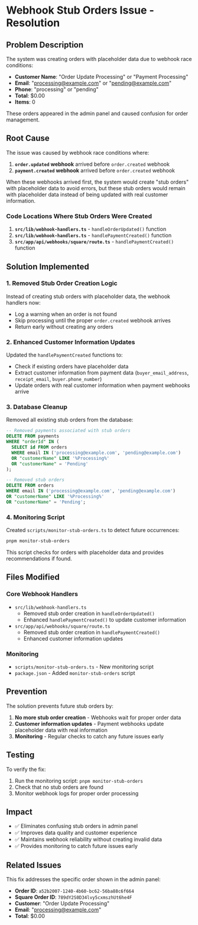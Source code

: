 # Webhook Stub Orders Issue - Resolution

## Problem Description

The system was creating orders with placeholder data due to webhook race conditions:

- **Customer Name**: "Order Update Processing" or "Payment Processing"
- **Email**: "processing@example.com" or "pending@example.com"
- **Phone**: "processing" or "pending"
- **Total**: $0.00
- **Items**: 0

These orders appeared in the admin panel and caused confusion for order management.

## Root Cause

The issue was caused by webhook race conditions where:

1. **`order.updated` webhook** arrived before `order.created` webhook
2. **`payment.created` webhook** arrived before `order.created` webhook

When these webhooks arrived first, the system would create "stub orders" with placeholder data to avoid errors, but these stub orders would remain with placeholder data instead of being updated with real customer information.

### Code Locations Where Stub Orders Were Created

1. **`src/lib/webhook-handlers.ts`** - `handleOrderUpdated()` function
2. **`src/lib/webhook-handlers.ts`** - `handlePaymentCreated()` function  
3. **`src/app/api/webhooks/square/route.ts`** - `handlePaymentCreated()` function

## Solution Implemented

### 1. Removed Stub Order Creation Logic

Instead of creating stub orders with placeholder data, the webhook handlers now:

- Log a warning when an order is not found
- Skip processing until the proper `order.created` webhook arrives
- Return early without creating any orders

### 2. Enhanced Customer Information Updates

Updated the `handlePaymentCreated` functions to:

- Check if existing orders have placeholder data
- Extract customer information from payment data (`buyer_email_address`, `receipt_email`, `buyer.phone_number`)
- Update orders with real customer information when payment webhooks arrive

### 3. Database Cleanup

Removed all existing stub orders from the database:

```sql
-- Removed payments associated with stub orders
DELETE FROM payments 
WHERE "orderId" IN (
  SELECT id FROM orders 
  WHERE email IN ('processing@example.com', 'pending@example.com') 
  OR "customerName" LIKE '%Processing%' 
  OR "customerName" = 'Pending'
);

-- Removed stub orders
DELETE FROM orders 
WHERE email IN ('processing@example.com', 'pending@example.com') 
OR "customerName" LIKE '%Processing%' 
OR "customerName" = 'Pending';
```

### 4. Monitoring Script

Created `scripts/monitor-stub-orders.ts` to detect future occurrences:

```bash
pnpm monitor-stub-orders
```

This script checks for orders with placeholder data and provides recommendations if found.

## Files Modified

### Core Webhook Handlers
- `src/lib/webhook-handlers.ts`
  - Removed stub order creation in `handleOrderUpdated()`
  - Enhanced `handlePaymentCreated()` to update customer information
- `src/app/api/webhooks/square/route.ts`
  - Removed stub order creation in `handlePaymentCreated()`
  - Enhanced customer information updates

### Monitoring
- `scripts/monitor-stub-orders.ts` - New monitoring script
- `package.json` - Added `monitor-stub-orders` script

## Prevention

The solution prevents future stub orders by:

1. **No more stub order creation** - Webhooks wait for proper order data
2. **Customer information updates** - Payment webhooks update placeholder data with real information
3. **Monitoring** - Regular checks to catch any future issues early

## Testing

To verify the fix:

1. Run the monitoring script: `pnpm monitor-stub-orders`
2. Check that no stub orders are found
3. Monitor webhook logs for proper order processing

## Impact

- ✅ Eliminates confusing stub orders in admin panel
- ✅ Improves data quality and customer experience
- ✅ Maintains webhook reliability without creating invalid data
- ✅ Provides monitoring to catch future issues early

## Related Issues

This fix addresses the specific order shown in the admin panel:
- **Order ID**: `a52b2007-1240-4b60-bc62-56ba88c6f664`
- **Square Order ID**: `789dY2S0D34lvy5cxmszhUt6he4F`
- **Customer**: "Order Update Processing"
- **Email**: "processing@example.com"
- **Total**: $0.00 
